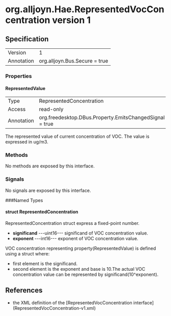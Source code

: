 # org.alljoyn.Hae.RepresentedVocConcentration version 1

## Specification

|             |                                                 |
|-------------|-------------------------------------------------|
| Version     | 1                                               |
| Annotation  | org.alljoyn.Bus.Secure = true                   |

### Properties

#### RepresentedValue

|             |                                                           |
|-------------|-----------------------------------------------------------|
| Type        | RepresentedConcentration                                  |
| Access      | read-only                                                 |
| Annotation  | org.freedesktop.DBus.Property.EmitsChangedSignal = true   |

The represented value of current concentration of VOC.
The value is expressed in ug/m3.

### Methods

No methods are exposed by this interface.

### Signals

No signals are exposed by this interface.

###Named Types

#### struct RepresentedConcentration

RepresentedConcentration struct express a fixed-point number.
  * **significand**  ---uint16--- significand of VOC concentration value.
  * **exponent**  ---int16--- exponent of VOC concentration value.

VOC concentration representing property(RepresentedValue)
is defined using a struct where:
  * first element is the significand.
  * second element is the exponent and base is 10.The actual VOC concentration
    value can be represented by significand(10^exponent).

## References

  * the XML definition of the [RepresentedVocConcentration interface]
    (RepresentedVocConcentration-v1.xml)

